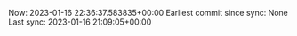 Now: 2023-01-16 22:36:37.583835+00:00 Earliest commit since sync: None Last sync: 2023-01-16 21:09:05+00:00
